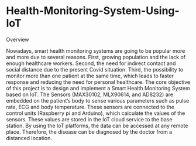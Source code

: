 # Health-Monitoring-System-Using-IoT

Overview

Nowadays, smart health monitoring systems are going to be popular more and more due to several reasons. First, growing population and the lack of enough healthcare workers. Second, the need for indirect contact and social distance due to the present Covid situation. Third, the possibility to monitor more than one patient at the same time, which leads to faster response and reducing the need for personal healthcare.
The core objective of this project is to design and implement a Smart Health Monitoring System based on IoT. The Sensors (MAX30102, MLX90614, and AD8232) are embedded on the patient’s body to sense various parameters such as pulse rate, ECG and body temperature. These sensors are connected to the control units (Raspberry pi and Arduino), which calculate the values of the sensors. These values are stored in the IoT cloud service to the base station. By using the IoT platforms, the data can be accessed at any remote place. Therefore, the disease can be diagnosed by the doctor from a distanced location.
